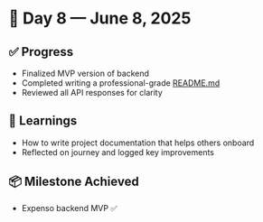 # 📍 Day 8 — June 8, 2025

## ✅ Progress

* Finalized MVP version of backend
* Completed writing a professional-grade [README.md](https://github.com/mayurbadgujar03/Expenso/blob/main/README.md)
* Reviewed all API responses for clarity

## 📘 Learnings

* How to write project documentation that helps others onboard
* Reflected on journey and logged key improvements

## 📦 Milestone Achieved

* Expenso backend MVP ✅